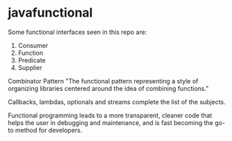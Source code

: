 # javafunctional

Some functional interfaces seen in this repo are:

1) Consumer
2) Function
3) Predicate
4) Supplier

Combinator Pattern
"The functional pattern representing a style of organizing libraries centered around the idea of combining functions."

Callbacks, lambdas, optionals and streams complete the list of the subjects. 

Functional programming leads to a more transparent, cleaner code that helps the user in debugging and maintenance, 
and is fast becoming the go-to method for developers.


